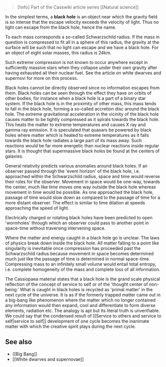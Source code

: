 > [!info] Part of the Casswiki article series [[Natural science]]

In the simplest terms, a **black hole** is an object near which the gravity field is so intense that the escape velocity exceeds the velocity of light. Thus no light can escape from the black hole, hence the name.

To each mass corresponds a so-called Schwarzschild radius. If the mass in question is compressed to fit all in a sphere of this radius, the gravity at the surface will be such that no light can escape and we have a black hole. For an object of eight solar masses, this radius is 24km.

Such extreme compression is not known to occur anywhere except in sufficiently massive stars when they collapse under their own gravity after having exhausted all their nuclear fuel. See the article on white dwarves and supernovi for more on this process.

Black holes cannot be directly observed since no information escapes from them. Black holes can be seen through the effect they have on orbits of other bodies, for instance when a black hole is a part of a binary star system. If the black hole is in the proximity of other mass, this mass tends to fall in the black hole, forming a so-called accretion disc around the black hole. The extreme gravitational acceleration in the vicinity of the black hole causes matter to be tightly compressed as it spirals towards the black hole. This heats the matter to extreme temperatures and causes X ray and gamma ray emission. It is speculated that quasars be powered by black holes where matter which is heated to extreme temperatures as it falls towards the black hole radiates a large part of its mass away. Such reactions would be far more energetic than nuclear reactions inside regular stars. It is thought that supermassive black holes be found at the centers of galaxies.

General relativity predicts various anomalies around black holes. If an observer passed through the 'event horizon' of the black hole, i.e. approached within the Schwarzschild radius, space and time would reverse their roles for the observer. Movement in space would be one-way, towards the center, much like time moves one way outside the black hole whereas movement in time would be possible. As one approached the black hole, passage of time would slow down as compared to the passage of time for a more distant observer. The effect is similar to time dilation at speeds approaching the speed of light.

Electrically charged or rotating black holes have been predicted to open 'wormholes' through which an observer could pass to another point in space-time without traversing intervening space.

Where the matter and energy caught in a black hole go is unclear. The laws of physics break down inside the black hole. All matter falling to a point like singularity is inevitable once compression has proceeded past the Schwarzschild radius because movement in space becomes determined much just like the passage of time is determined in normal space-time. Compressing mass to an infinitely small volume would entail total entropy, i.e. complete homogeneity of the mass and complete loss of all information.

The Cassiopaea material states that a black hole is the grand scale physical reflection of the concept of service to self or of the 'thought center of non-being.' What is caught in black holes is recycled as 'primal matter' in the next cycle of the universe. It is as if the formerly trapped matter came out in a big-bang like phenomenon where the matter which no longer contained any information would then expand, cool and differentiate to form diverse elements, radiation etc. The analogy is apt but its literal truth is unverifiable. We could say that the condensed result of [[Service to others and service to self|service to self]] development of one cycle becomes the inanimate matter with which the creative spirit plays during the next cycle.

See also
--------

*   [[Big Bang]]
*   [[White dwarves and supernovae]]
